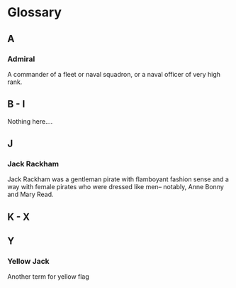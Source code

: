 # Glossary

## A

### Admiral

A commander of a fleet or naval squadron, or a naval officer of very high rank.

## B - I

Nothing here....

## J

### Jack Rackham

Jack Rackham was a gentleman pirate with flamboyant fashion sense and a way with female pirates who were dressed like men– notably, Anne Bonny and Mary Read.

## K - X

## Y

### Yellow Jack

Another term for yellow flag
